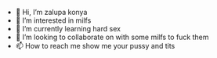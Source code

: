 - 👋 Hi, I’m zalupa konya
- 👀 I’m interested in milfs
- 🌱 I’m currently learning hard sex
- 💞️ I’m looking to collaborate on with some milfs to fuck them
- 📫 How to reach me show me your pussy and tits

<!---
dnepr650/dnepr650 is a ✨ special ✨ repository because its `README.md` (this file) appears on your GitHub profile.
You can click the Preview link to take a look at your changes.
--->
